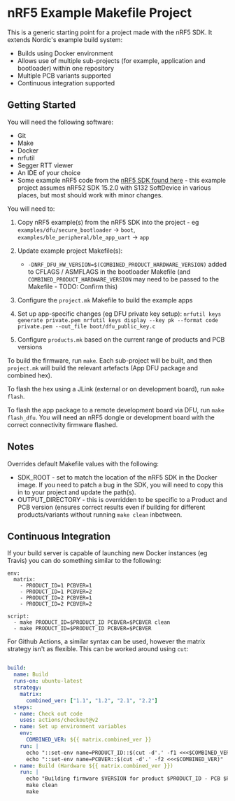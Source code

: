 # nRF5 Example Makefile Project

This is a generic starting point for a project made with the nRF5 SDK. It extends Nordic's example build system:

* Builds using Docker environment
* Allows use of multiple sub-projects (for example, application and bootloader) within one repository
* Multiple PCB variants supported
* Continuous integration supported

## Getting Started

You will need the following software:

* Git
* Make
* Docker
* nrfutil
* Segger RTT viewer
* An IDE of your choice
* Some example nRF5 code from the [nRF5 SDK found here](https://developer.nordicsemi.com/nRF5_SDK/nRF5_SDK_v15.x.x/nRF5_SDK_15.2.0_9412b96.zip) - this example project assumes nRF52 SDK 15.2.0 with S132 SoftDevice in various places, but most should work with minor changes.

You will need to:

1. Copy nRF5 example(s) from the nRF5 SDK into the project - eg `examples/dfu/secure_bootloader` -> `boot`, `examples/ble_peripheral/ble_app_uart` -> `app`
2. Update example project Makefile(s):
	- `-DNRF_DFU_HW_VERSION=$(COMBINED_PRODUCT_HARDWARE_VERSION)` added to CFLAGS / ASMFLAGS in the bootloader Makefile (and `COMBINED_PRODUCT_HARDWARE_VERSION` may need to be passed to the Makefile - TODO: Confirm this)
3. Configure the `project.mk` Makefile to build the example apps
4. Set up app-specific changes (eg DFU private key setup):
`
nrfutil keys generate private.pem
nrfutil keys display --key pk --format code private.pem --out_file boot/dfu_public_key.c
`

5. Configure `products.mk` based on the current range of products and PCB versions

To build the firmware, run `make`. Each sub-project will be built, and then `project.mk` will build the relevant artefacts (App DFU package and combined hex). 

To flash the hex using a JLink (external or on development board), run `make flash`.

To flash the app package to a remote development board via DFU, run `make flash_dfu`. You will need an nRF5 dongle or development board with the correct connectivity firmware flashed.

## Notes

Overrides default Makefile values with the following:
* SDK_ROOT - set to match the location of the nRF5 SDK in the Docker image. If you need to patch a bug in the SDK, you will need to copy this in to your project and update the path(s).
* OUTPUT_DIRECTORY - this is overridden to be specific to a Product and PCB version (ensures correct results even if building for different products/variants without running `make clean` inbetween.

## Continuous Integration

If your build server is capable of launching new Docker instances (eg Travis) you can do something similar to the following:

```
env:
  matrix:
    - PRODUCT_ID=1 PCBVER=1
    - PRODUCT_ID=1 PCBVER=2
    - PRODUCT_ID=2 PCBVER=1
    - PRODUCT_ID=2 PCBVER=2

script: 
  - make PRODUCT_ID=$PRODUCT_ID PCBVER=$PCBVER clean
  - make PRODUCT_ID=$PRODUCT_ID PCBVER=$PCBVER
```

For Github Actions, a similar syntax can be used, however the matrix strategy isn't as flexible. This can be worked around using `cut`:

``` build.yml

build:
  name: Build
  runs-on: ubuntu-latest
  strategy:
    matrix:
      combined_ver: ["1.1", "1.2", "2.1", "2.2"]
  steps:
  - name: Check out code
    uses: actions/checkout@v2     
  - name: Set up environment variables
    env:
      COMBINED_VER: ${{ matrix.combined_ver }}
    run: |
      echo "::set-env name=PRODUCT_ID::$(cut -d'.' -f1 <<<$COMBINED_VER)"
      echo "::set-env name=PCBVER::$(cut -d'.' -f2 <<<$COMBINED_VER)"
  - name: Build (Hardware ${{ matrix.combined_ver }})
    run: |
      echo "Building firmware $VERSION for product $PRODUCT_ID - PCB $PCBVER"
      make clean
      make
```
